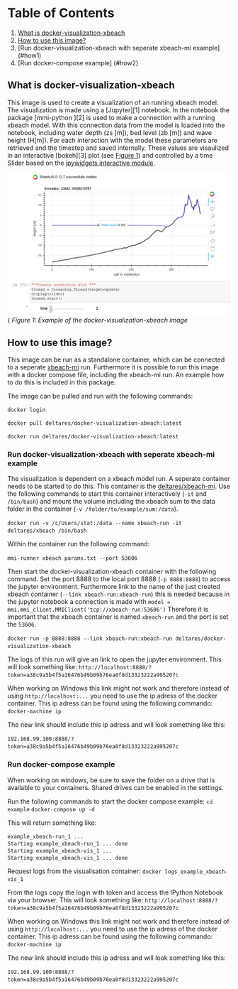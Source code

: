 # Table of Contents
1. [What is docker-visualization-xbeach](#what)
2. [How to use this image?](#how)
  1. [Run docker-visualization-xbeach with seperate xbeach-mi example] (#how1)
  2. [Run docker-compose example] (#how2)
## What is docker-visualization-xbeach <a name="what"/>
This image is used to create a visualization of an running xbeach model. The visualization is made using a [Jupyter][1] notebook. In the notebook the package [mmi-python ][2] is used to make a connection with a running xbeach model. With this connection data from the model is loaded into the notebook, including water depth (zs [m]), bed level (zb [m]) and wave height (H[m]). For each interaction with the model these parameters are retrieved and the timestep and saved internally. These values are visaulized in an interactive [bokeh][3] plot (see [Figure 1][fig1]) and controlled by a time Slider based on the [ipywidgets interactive module][1.4]. 

![example of docker-visualization-xbeach][fig1] {
*Figure 1: Example of the docker-visualization-xbeach image*

[fig1]: https://github.com/openearth/docker-visualization-xbeach/blob/master/figures/example.png
[1.1]:http://jupyter.org/
[1.2]:https://github.com/openearth/mmi-python
[1.3]:https://bokeh.pydata.org/en/latest/
[1.4]:http://ipywidgets.readthedocs.io/en/stable/examples/Using%20Interact.html

## How to use this image? <a name="how"/>
This image can be run as a standalone container, which can be connected to a seperate [xbeach-mi][2.1] run. Furthermore it is possible to run this image with a docker compose file, including the xbeach-mi run. An example how to do this is included in this package.

The image can be pulled and run with the following commands:

```
docker login
```
```
docker pull deltares/docker-visualization-xbeach:latest
```
```
docker run deltares/docker-visualization-xbeach:latest
```

[2.1]: https://hub.docker.com/r/deltares/xbeach-mi/
### Run docker-visualization-xbeach with seperate xbeach-mi example <a name="how1"/>
The visualization is dependent on a xbeach model run. A seperate container needs to be started to do this.
This container is the [deltares/xbeach-mi][2.2]. Use the following commands to start this container interactively  (`-it` and `/bin/bash`) and mount the volume including the xbeach sum to the data folder in the container (`-v /folder/to/example/sum:/data`). 

```docker run -v /c/Users/stat:/data --name xbeach-run -it deltares/xbeach /bin/bash```

Within the container run the following command:

```mmi-runner xbeach params.txt --port 53606```

Then start the docker-visualization-xbeach container with the following command. Set the port 8888 to the local port 8888 (`-p 8888:8888`)  to access the jupyter environment. Furthermore link to the name of the just created xbeach container (`--link xbeach-run:xbeach-run`) this is needed because in the jupyter notebook a connection is made with `model = mmi.mmi_client.MMIClient('tcp://xbeach-run:53606')` Therefore it is important that the xbeach container is named `xbeach-run` and the port is set the `53606`. 

```docker run -p 8888:8888 --link xbeach-run:xbeach-run deltares/docker-visualization-xbeach```

The logs of this run will give an link to open the jupyter environment. 
This will look something like:
```http://localhost:8888/?token=a38c9a5b4f5a16476b49b09b76ea0f8d13323222a995207c ```

When working on Windows this link might not work and therefore instead of using `http://localhost:...` you need to use the ip adress of the docker container. This ip adress can be found using the following commando:
`docker-machine ip`

The new link should include this ip adress and will look something like this: 

```192.168.99.100:8888/?token=a38c9a5b4f5a16476b49b09b76ea0f8d13323222a995207c ```

[2.2]: https://hub.docker.com/r/deltares/xbeach/

### Run docker-compose example<a name="how2"/>
When working on windows, be sure to save the folder on a drive that is available to your containers. 
Shared drives can be enabled in the settings.

Run the following commands to start the docker compose example:
`cd example`
`docker-compose up -d`

This will return something like:
```
example_xbeach-run_1 ...
Starting example_xbeach-run_1 ... done
Starting example_xbeach-vis_1 ...
Starting example_xbeach-vis_1 ... done
```

Request logs from the visualisation container:
`docker logs example_xbeach-vis_1`

From the logs copy the login with token and access the IPython Notebook via your browser.
This will look something like:
```http://localhost:8888/?token=a38c9a5b4f5a16476b49b09b76ea0f8d13323222a995207c ```

When working on Windows this link might not work and therefore instead of using `http://localhost:...` you need to use the ip adress of the docker container. This ip adress can be found using the following commando:
`docker-machine ip`

The new link should include this ip adress and will look something like this: 

```192.168.99.100:8888/?token=a38c9a5b4f5a16476b49b09b76ea0f8d13323222a995207c ```

